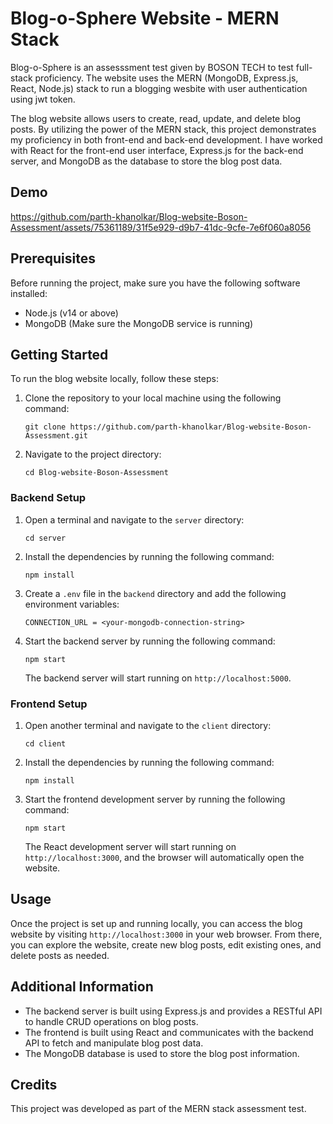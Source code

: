 # Blog-o-Sphere Website - MERN Stack

Blog-o-Sphere is an assesssment test given by BOSON TECH to test full-stack proficiency. The website uses the MERN (MongoDB, Express.js, React, Node.js) stack to run a blogging wesbite with user authentication using jwt token. 

The blog website allows users to create, read, update, and delete blog posts. By utilizing the power of the MERN stack, this project demonstrates my proficiency in both front-end and back-end development. I have worked with React for the front-end user interface, Express.js for the back-end server, and MongoDB as the database to store the blog post data.
## Demo

https://github.com/parth-khanolkar/Blog-website-Boson-Assessment/assets/75361189/31f5e929-d9b7-41dc-9cfe-7e6f060a8056


## Prerequisites

Before running the project, make sure you have the following software installed:

- Node.js (v14 or above)
- MongoDB (Make sure the MongoDB service is running)

## Getting Started

To run the blog website locally, follow these steps:




1. Clone the repository to your local machine using the following command:

   ```
   git clone https://github.com/parth-khanolkar/Blog-website-Boson-Assessment.git
   ```

2. Navigate to the project directory:

   ```
   cd Blog-website-Boson-Assessment
   ```

### Backend Setup

1. Open a terminal and navigate to the `server` directory:

   ```
   cd server
   ```

2. Install the dependencies by running the following command:

   ```
   npm install
   ```

3. Create a `.env` file in the `backend` directory and add the following environment variables:

   ```
   CONNECTION_URL = <your-mongodb-connection-string>
   ```

4. Start the backend server by running the following command:

   ```
   npm start
   ```

   The backend server will start running on `http://localhost:5000`.

### Frontend Setup

1. Open another terminal and navigate to the `client` directory:

   ```
   cd client
   ```

2. Install the dependencies by running the following command:

   ```
   npm install
   ```

3. Start the frontend development server by running the following command:

   ```
   npm start
   ```

   The React development server will start running on `http://localhost:3000`, and the browser will automatically open the website.

## Usage

Once the project is set up and running locally, you can access the blog website by visiting `http://localhost:3000` in your web browser. From there, you can explore the website, create new blog posts, edit existing ones, and delete posts as needed.

## Additional Information

- The backend server is built using Express.js and provides a RESTful API to handle CRUD operations on blog posts.
- The frontend is built using React and communicates with the backend API to fetch and manipulate blog post data.
- The MongoDB database is used to store the blog post information.

## Credits

This project was developed as part of the MERN stack assessment test.
